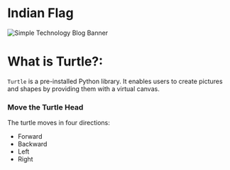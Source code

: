 # Indian Flag 
![Simple Technology Blog Banner](https://user-images.githubusercontent.com/62085086/106313107-abf80100-628d-11eb-8ea1-c46ebf881145.png)

What is Turtle?:
==========================
`Turtle` is a pre-installed Python library. It enables users to create pictures and shapes by providing them with a virtual canvas. 

### Move the Turtle Head

The turtle moves in four directions:

- Forward
- Backward
- Left
- Right
